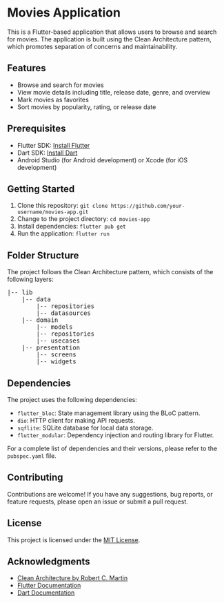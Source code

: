 <h1>Movies Application</h1>

<p>This is a Flutter-based application that allows users to browse and search for movies. The application is built using the Clean Architecture pattern, which promotes separation of concerns and maintainability.</p>

<h2>Features</h2>

<ul>
  <li>Browse and search for movies</li>
  <li>View movie details including title, release date, genre, and overview</li>
  <li>Mark movies as favorites</li>
  <li>Sort movies by popularity, rating, or release date</li>
</ul>

<h2>Prerequisites</h2>

<ul>
  <li>Flutter SDK: <a href="https://flutter.dev/docs/get-started/install">Install Flutter</a></li>
  <li>Dart SDK: <a href="https://dart.dev/get-dart">Install Dart</a></li>
  <li>Android Studio (for Android development) or Xcode (for iOS development)</li>
</ul>

<h2>Getting Started</h2>

<ol>
  <li>Clone this repository: <code>git clone https://github.com/your-username/movies-app.git</code></li>
  <li>Change to the project directory: <code>cd movies-app</code></li>
  <li>Install dependencies: <code>flutter pub get</code></li>
  <li>Run the application: <code>flutter run</code></li>
</ol>

<h2>Folder Structure</h2>

<p>The project follows the Clean Architecture pattern, which consists of the following layers:</p>

<pre>
|-- lib
    |-- data
        |-- repositories
        |-- datasources
    |-- domain
        |-- models
        |-- repositories
        |-- usecases
    |-- presentation
        |-- screens
        |-- widgets
</pre>

<h2>Dependencies</h2>

<p>The project uses the following dependencies:</p>

<ul>
  <li><code>flutter_bloc</code>: State management library using the BLoC pattern.</li>
  <li><code>dio</code>: HTTP client for making API requests.</li>
  <li><code>sqflite</code>: SQLite database for local data storage.</li>
  <li><code>flutter_modular</code>: Dependency injection and routing library for Flutter.</li>
</ul>

<p>For a complete list of dependencies and their versions, please refer to the <code>pubspec.yaml</code> file.</p>

<h2>Contributing</h2>

<p>Contributions are welcome! If you have any suggestions, bug reports, or feature requests, please open an issue or submit a pull request.</p>

<h2>License</h2>

<p>This project is licensed under the <a href="LICENSE">MIT License</a>.</p>

<h2>Acknowledgments</h2>

<ul>
  <li><a href="https://blog.cleancoder.com/uncle-bob/2012/08/13/the-clean-architecture.html">Clean Architecture by Robert C. Martin</a></li>
  <li><a href="https://flutter.dev/docs">Flutter Documentation</a></li>
  <li><a href="https://dart.dev/guides">Dart Documentation</a></li>
</ul>
